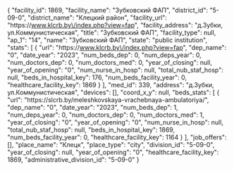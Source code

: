 {
    "facility_id": 1869,
    "facility_name": "Зубковский ФАП",
    "district_id": "5-09-0",
    "district_name": "Клецкий район",
    "facility_url": "https:\/\/www.klcrb.by\/index.php?view=fap",
    "facility_address": "д.Зубки, ул.Коммунистическая",
    "title": "Зубковский ФАП",
    "facility_type": null,
    "ap_1": "14",
    "name": "Зубковский ФАП",
    "state": "public institution",
    "stats": [
        {
            "url": "https:\/\/www.klcrb.by\/index.php?view=fap",
            "dep_name": "0",
            "date_year": "2023",
            "num_beds_dep": 0,
            "num_deps_year": 0,
            "num_doctors_dep": 0,
            "num_doctors_med": 0,
            "year_of_closing": null,
            "year_of_opening": "0",
            "num_nurse_in_hosp": null,
            "total_nub_staf_hosp": null,
            "beds_in_hospital_key": 176,
            "num_beds_facility_year": 0,
            "healthcare_facility_key": 1869
        }
    ],
    "med_id": 339,
    "address": "д.Зубки, ул.Коммунистическая",
    "devices": [],
    "coord_x_y": null,
    "beds_stats": [
        {
            "url": "https:\/\/slcrb.by\/meleshkovskaya-vrachebnaya-ambulatoriya\/",
            "dep_name": "0",
            "date_year": "2023",
            "num_beds_dep": 1,
            "num_deps_year": 0,
            "num_doctors_dep": 0,
            "num_doctors_med": 1,
            "year_of_closing": "0",
            "year_of_opening": "0",
            "num_nurse_in_hosp": null,
            "total_nub_staf_hosp": null,
            "beds_in_hospital_key": 1869,
            "num_beds_facility_year": 0,
            "healthcare_facility_key": 1164
        }
    ],
    "job_offers": [],
    "place_name": "Клецк",
    "place_type": "city",
    "division_id": "5-09-0",
    "year_of_closing": null,
    "year_of_opening": "0",
    "healthcare_facility_key": 1869,
    "administrative_division_id": "5-09-0"
}